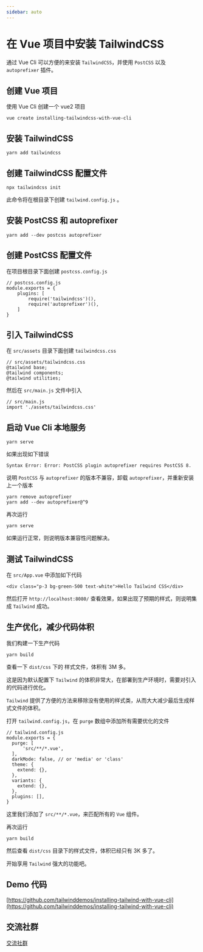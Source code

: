 ```yaml
---
sidebar: auto
---
```


# 在 Vue 项目中安装 TailwindCSS

通过 Vue Cli 可以方便的来安装 `TailwindCSS`，并使用 `PostCSS` 以及 `autoprefixer` 插件。

## 创建 Vue 项目

使用 Vue Cli 创建一个 vue2 项目

    vue create installing-tailwindcss-with-vue-cli
    
## 安装 TailwindCSS

    yarn add tailwindcss
    
## 创建 TailwindCSS 配置文件

    npx tailwindcss init
    
此命令将在根目录下创建 `tailwind.config.js` 。
    
## 安装 PostCSS 和 autoprefixer

    yarn add --dev postcss autoprefixer
    
## 创建 PostCSS 配置文件

在项目根目录下面创建 `postcss.config.js`

    // postcss.config.js
    module.exports = {
        plugins: [
            require('tailwindcss')(),
            require('autoprefixer')(),
        ]
    }

## 引入 TailwindCSS 

在 `src/assets` 目录下面创建 `tailwindcss.css`

    // src/assets/tailwindcss.css
    @tailwind base;
    @tailwind components;
    @tailwind utilities;

然后在 `src/main.js` 文件中引入

    // src/main.js
    import './assets/tailwindcss.css'

## 启动 Vue Cli 本地服务

    yarn serve
    
如果出现如下错误

    Syntax Error: Error: PostCSS plugin autoprefixer requires PostCSS 8.

说明 `PostCSS` 与 `autoprefixer` 的版本不兼容，卸载 `autoprefixer`，并重新安装上一个版本

    yarn remove autoprefixer
    yarn add --dev autoprefixer@^9

再次运行

    yarn serve

如果运行正常，则说明版本兼容性问题解决。

## 测试 TailwindCSS

在 `src/App.vue` 中添加如下代码

    <div class="p-3 bg-green-500 text-white">Hello Tailwind CSS</div>

然后打开 `http://localhost:8080/` 查看效果，如果出现了预期的样式，则说明集成 `Tailwind` 成功。

## 生产优化，减少代码体积

我们构建一下生产代码

    yarn build
    
查看一下 `dist/css` 下的 样式文件，体积有 3M 多。

这是因为默认配置下 `Tailwind` 的体积非常大，在部署到生产环境时，需要对引入的代码进行优化。

`Tailwind` 提供了方便的方法来移除没有使用的样式类，从而大大减少最后生成样式文件的体积。

打开 `tailwind.config.js`，在 `purge` 数组中添加所有需要优化的文件

    // tailwind.config.js
    module.exports = {
      purge: [
          'src/**/*.vue',
      ],
      darkMode: false, // or 'media' or 'class'
      theme: {
        extend: {},
      },
      variants: {
        extend: {},
      },
      plugins: [],
    }

这里我们添加了 `src/**/*.vue`，来匹配所有的 `Vue` 组件。

再次运行

    yarn build

然后查看 `dist/css` 目录下的样式文件，体积已经只有 3K 多了。

开始享用 `Tailwind` 强大的功能吧。

## Demo 代码

[https://github.com/tailwinddemos/installing-tailwind-with-vue-cli](https://github.com/tailwinddemos/installing-tailwind-with-vue-cli)

## 交流社群

[交流社群](https://tailwindchina.com/discussions/)
